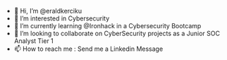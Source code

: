 - 👋 Hi, I’m @eraldkerciku
- 👀 I’m interested in Cybersecurity
- 🌱 I’m currently learning @Ironhack in a Cybersecurity Bootcamp
- 💞️ I’m looking to collaborate on CyberSecurity projects as a Junior SOC Analyst Tier 1
- 📫 How to reach me : Send me a Linkedin Message

<!---
eraldkerciku/eraldkerciku is a ✨ special ✨ repository because its `README.md` (this file) appears on your GitHub profile.
You can click the Preview link to take a look at your changes.
--->
